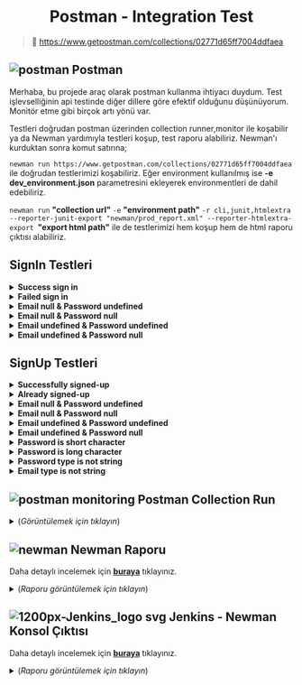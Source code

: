 <h1 align="center"> <b>Postman - Integration Test</b> </h1>

> 🔗  https://www.getpostman.com/collections/02771d65ff7004ddfaea

 ## ![postman](https://user-images.githubusercontent.com/35347777/147509734-b58b6d8d-1780-4d9b-8c4f-ffcb545d3a1d.png) Postman
  
Merhaba, bu projede araç olarak postman kullanma ihtiyacı duydum. Test işlevselliğinin api testinde diğer dillere göre efektif olduğunu düşünüyorum. Monitör etme gibi birçok artı yönü var. 

Testleri doğrudan postman üzerinden collection runner,monitor ile koşabilir ya da Newman yardımıyla testleri koşup, test raporu alabiliriz. Newman'ı kurduktan sonra komut satırına;  

`newman run https://www.getpostman.com/collections/02771d65ff7004ddfaea` ile doğrudan testlerimizi koşabiliriz. Eğer environment kullanılmış ise  **-e dev_environment.json** parametresini ekleyerek environmentleri de dahil edebiliriz.

`newman run` **"collection url"** `-e` **"environment path"** `-r cli,junit,htmlextra --reporter-junit-export "newman/prod_report.xml" --reporter-htmlextra-export `**"export html path"**   ile de testlerimizi hem koşup hem de html raporu çıktısı alabiliriz.
 

## SignIn Testleri

<details>
    <summary><strong>Success sign in</strong></summary>

--------
 
Responses durumlarında başarılı işlemin 200 dönmesi gerektiği söylenmiş ama işlem 201 Created olarak geliyor. Bu yüzden testi fail olarak aldım.
 
![Success_signinv2](https://user-images.githubusercontent.com/35347777/149654893-b4e1a464-4990-49ac-b88d-6b23458c75b1.PNG) 

```javascript
const response = pm.response;

const actualResponse = response.json();
var size = Object.keys(actualResponse).length;  
var responsLimit = 1000; 
var responseTime = response.responseTime; 
 
pm.environment.set("UserAccessToken",actualResponse.access_token);
 
pm.test("Response control", function () { 
  pm.expect(response.to.have.status(200));
  pm.expect(response.to.be.withBody);
  pm.expect(response.to.be.json);
  pm.expect(pm.response.to.have.jsonBody('access_token'));
}); 
 
tests["Size control"] = size == 1;   
tests["Access token type control"] = typeof(actualResponse.access_token) === "string";
  

pm.test("Status code name has string", () => {
  pm.expect(response.to.have.status("OK")); 
});
  

pm.test("Response should not be error", function () { 
    pm.expect(response.to.not.be.error); 
}); 

pm.test("Check response time", () => {  
  if (responseTime > responsLimit) {       
    console.log("Response time was longer than " + responsLimit + " ms " + "(" + responseTime + " ms)" + " / Response Date: " + pm.response.headers.get("Date"));
  }
  pm.expect(responseTime).to.be.below(responsLimit); 
});
 
 pm.test("Response has charset in content-type header", function () {
    pm.expect(pm.response.to.have.header("Content-Type"));
    pm.expect(pm.response.to.have.header('Content-Type', 'application/json; charset=utf-8'));
});
```
</details>

<details>
    <summary><strong>Failed sign in</strong></summary>

--------
  
![Failed_signin](https://user-images.githubusercontent.com/35347777/149537722-ad32a73f-dd66-4537-b2f4-817c96b2a42c.PNG) 

```javascript
const response = pm.response;

const actualResponse = response.json();
var size = Object.keys(actualResponse).length;  
var responsLimit = 1000; 
var responseTime = response.responseTime; 
 
pm.environment.set("UserAccessToken",actualResponse.access_token);
 

tests["Size control"] = size == 2;   
tests["Status code type control"] = typeof(actualResponse.statusCode) === "number";
tests["Message type control"] = typeof(actualResponse.message[0]) === "string"; 


pm.test("Response control", function () { 
  pm.expect(response.to.have.status(401));
  pm.expect(pm.response.to.have.jsonBody('message'));
  pm.expect(pm.response.to.have.jsonBody('statusCode')); 
  
  pm.expect(response.to.be.withBody);
  pm.expect(response.to.be.json);
}); 

var expectedResponse= (
            "Unauthorized"
);
   
pm.test("Check response is true", () => {
    pm.expect(actualResponse.message).to.eql(expectedResponse); 
});
 
  

pm.test("Status code name has string", () => {
  pm.expect(response.to.have.status("Unauthorized")); 
  console.log("Error: Unauthorized" +"\n"
                +"Message Error: "+actualResponse.message); 
});
   
pm.test("Response should be error", function () { 
    pm.expect(response.to.be.error); 
}); 

pm.test("Check response time", () => {  
  if (responseTime > responsLimit) {       
    console.log("Response time was longer than " + responsLimit + " ms " + "(" + responseTime + " ms)" + " / Response Date: " + pm.response.headers.get("Date"));
  }
  pm.expect(responseTime).to.be.below(responsLimit); 
});
 
 pm.test("Response has charset in content-type header", function () {
    pm.expect(pm.response.to.have.header("Content-Type"));
    pm.expect(pm.response.to.have.header('Content-Type', 'application/json; charset=utf-8'));
});
```
</details>
  
<details>
    <summary><strong>Email null & Password undefined</strong></summary>

--------
   
![Email null   Password undefined](https://user-images.githubusercontent.com/35347777/149538446-700e6f14-406b-4cb0-9339-77c4dddc6c07.PNG)

```javascript
const response = pm.response;

const actualResponse = response.json();
var size = Object.keys(actualResponse).length;  
var responsLimit = 1000; 
var responseTime = response.responseTime; 
 
pm.environment.set("UserAccessToken",actualResponse.access_token);
 

tests["Size control"] = size == 2;   
tests["Status code type control"] = typeof(actualResponse.statusCode) === "number";
tests["Message type control"] = typeof(actualResponse.message[0]) === "string"; 


pm.test("Response control", function () { 
  pm.expect(response.to.have.status(401));
  pm.expect(pm.response.to.have.jsonBody('message'));
  pm.expect(pm.response.to.have.jsonBody('statusCode')); 
  
  pm.expect(response.to.be.withBody);
  pm.expect(response.to.be.json);
}); 

var expectedResponse= (
            "Unauthorized"
);
   
pm.test("Check response is true", () => {
    pm.expect(actualResponse.message).to.eql(expectedResponse); 
});
 
  
pm.test("Status code name has string", () => {
  pm.expect(response.to.have.status("Unauthorized")); 
  console.log("Error: Unauthorized" +"\n"
                +"Message Error: "+actualResponse.message); 
});
   
pm.test("Response should be error", function () { 
    pm.expect(response.to.be.error); 
}); 

pm.test("Check response time", () => {  
  if (responseTime > responsLimit) {       
    console.log("Response time was longer than " + responsLimit + " ms " + "(" + responseTime + " ms)" + " / Response Date: " + pm.response.headers.get("Date"));
  }
  pm.expect(responseTime).to.be.below(responsLimit); 
});
 
 pm.test("Response has charset in content-type header", function () {
    pm.expect(pm.response.to.have.header("Content-Type"));
    pm.expect(pm.response.to.have.header('Content-Type', 'application/json; charset=utf-8'));
});
```
</details>

<details>
    <summary><strong>Email null & Password null</strong></summary>

--------
    
![Email null   Password null](https://user-images.githubusercontent.com/35347777/149538577-bf949458-1aeb-44ee-9557-9e627af450bf.PNG)

```javascript
const response = pm.response;

const actualResponse = response.json();
var size = Object.keys(actualResponse).length;  
var responsLimit = 1000; 
var responseTime = response.responseTime; 
 
pm.environment.set("UserAccessToken",actualResponse.access_token);
 

tests["Size control"] = size == 2;   
tests["Status code type control"] = typeof(actualResponse.statusCode) === "number";
tests["Message type control"] = typeof(actualResponse.message[0]) === "string"; 


pm.test("Response control", function () { 
  pm.expect(response.to.have.status(401));
  pm.expect(pm.response.to.have.jsonBody('message'));
  pm.expect(pm.response.to.have.jsonBody('statusCode')); 
  
  pm.expect(response.to.be.withBody);
  pm.expect(response.to.be.json);
}); 

var expectedResponse= (
            "Unauthorized"
);
   
pm.test("Check response is true", () => {
    pm.expect(actualResponse.message).to.eql(expectedResponse); 
});
 
  

pm.test("Status code name has string", () => {
  pm.expect(response.to.have.status("Unauthorized")); 
  console.log("Error: Unauthorized" +"\n"
                +"Message Error: "+actualResponse.message); 
});
   
pm.test("Response should be error", function () { 
    pm.expect(response.to.be.error); 
}); 

pm.test("Check response time", () => {  
  if (responseTime > responsLimit) {       
    console.log("Response time was longer than " + responsLimit + " ms " + "(" + responseTime + " ms)" + " / Response Date: " + pm.response.headers.get("Date"));
  }
  pm.expect(responseTime).to.be.below(responsLimit); 
});
 
 pm.test("Response has charset in content-type header", function () {
    pm.expect(pm.response.to.have.header("Content-Type"));
    pm.expect(pm.response.to.have.header('Content-Type', 'application/json; charset=utf-8'));
});
```
</details>

<details>
    <summary><strong>Email undefined & Password undefined</strong></summary>

--------
     
![Email undefined   Password undefined](https://user-images.githubusercontent.com/35347777/149538695-ef75b0f6-bf35-4cbd-968d-3b0b3f04ea4b.PNG)

```javascript
const response = pm.response;

const actualResponse = response.json();
var size = Object.keys(actualResponse).length;  
var responsLimit = 1000; 
var responseTime = response.responseTime; 
 
pm.environment.set("UserAccessToken",actualResponse.access_token);
 

tests["Size control"] = size == 2;   
tests["Status code type control"] = typeof(actualResponse.statusCode) === "number";
tests["Message type control"] = typeof(actualResponse.message[0]) === "string"; 


pm.test("Response control", function () { 
  pm.expect(response.to.have.status(401));
  pm.expect(pm.response.to.have.jsonBody('message'));
  pm.expect(pm.response.to.have.jsonBody('statusCode')); 
  
  pm.expect(response.to.be.withBody);
  pm.expect(response.to.be.json);
}); 

var expectedResponse= (
            "Unauthorized"
);
   
pm.test("Check response is true", () => {
    pm.expect(actualResponse.message).to.eql(expectedResponse); 
});
 
  

pm.test("Status code name has string", () => {
  pm.expect(response.to.have.status("Unauthorized")); 
  console.log("Error: Unauthorized" +"\n"
                +"Message Error: "+actualResponse.message); 
});
   
pm.test("Response should be error", function () { 
    pm.expect(response.to.be.error); 
}); 

pm.test("Check response time", () => {  
  if (responseTime > responsLimit) {       
    console.log("Response time was longer than " + responsLimit + " ms " + "(" + responseTime + " ms)" + " / Response Date: " + pm.response.headers.get("Date"));
  }
  pm.expect(responseTime).to.be.below(responsLimit); 
});
 
 pm.test("Response has charset in content-type header", function () {
    pm.expect(pm.response.to.have.header("Content-Type"));
    pm.expect(pm.response.to.have.header('Content-Type', 'application/json; charset=utf-8'));
});
```
</details>

<details>
    <summary><strong>Email undefined & Password null</strong></summary>

--------
     
![Email undefined   Password null](https://user-images.githubusercontent.com/35347777/149538826-e76b4fde-9ea5-4cda-9ab7-6167bc04ca6d.PNG)

```javascript
const response = pm.response;

const actualResponse = response.json();
var size = Object.keys(actualResponse).length;  
var responsLimit = 1000; 
var responseTime = response.responseTime; 
 
pm.environment.set("UserAccessToken",actualResponse.access_token);
 

tests["Size control"] = size == 2;   
tests["Status code type control"] = typeof(actualResponse.statusCode) === "number";
tests["Message type control"] = typeof(actualResponse.message[0]) === "string"; 


pm.test("Response control", function () { 
  pm.expect(response.to.have.status(401));
  pm.expect(pm.response.to.have.jsonBody('message'));
  pm.expect(pm.response.to.have.jsonBody('statusCode')); 
  
  pm.expect(response.to.be.withBody);
  pm.expect(response.to.be.json);
}); 

var expectedResponse= (
            "Unauthorized"
);
   
pm.test("Check response is true", () => {
    pm.expect(actualResponse.message).to.eql(expectedResponse); 
});
 
  

pm.test("Status code name has string", () => {
  pm.expect(response.to.have.status("Unauthorized")); 
  console.log("Error: Unauthorized" +"\n"
                +"Message Error: "+actualResponse.message); 
});
   
pm.test("Response should be error", function () { 
    pm.expect(response.to.be.error); 
}); 

pm.test("Check response time", () => {  
  if (responseTime > responsLimit) {       
    console.log("Response time was longer than " + responsLimit + " ms " + "(" + responseTime + " ms)" + " / Response Date: " + pm.response.headers.get("Date"));
  }
  pm.expect(responseTime).to.be.below(responsLimit); 
});
 
 pm.test("Response has charset in content-type header", function () {
    pm.expect(pm.response.to.have.header("Content-Type"));
    pm.expect(pm.response.to.have.header('Content-Type', 'application/json; charset=utf-8'));
});
```
</details>


## SignUp Testleri

<details>
    <summary><strong>Successfully signed-up</strong></summary>

--------
SignIn'deki durum benzeri, 201 döndüğü için fail olarak aldım.
 
![signup_successv2](https://user-images.githubusercontent.com/35347777/149654948-65a2df2b-d177-49b3-aef9-a646f770f2c5.PNG)

```javascript
const response = pm.response;

const actualResponse = response.json();
var size = Object.keys(actualResponse).length;  
var responsLimit = 1000; 
var responseTime = response.responseTime; 
 
pm.environment.set("UserAccessToken",actualResponse.access_token);
 
pm.test("Response control", function () { 
  pm.expect(response.to.have.status(200));
  pm.expect(response.to.be.withBody);
  pm.expect(response.to.be.json);
  pm.expect(pm.response.to.have.jsonBody('access_token'));
}); 
 
tests["Size control"] = size == 1;   
tests["Access token type control"] = typeof(actualResponse.access_token) === "string";
  

pm.test("Status code name has string", () => {
  pm.expect(response.to.have.status("OK")); 
});
   
pm.test("Response should not be error", function () { 
    pm.expect(response.to.not.be.error); 
}); 

pm.test("Check response time", () => {  
  if (responseTime > responsLimit) {       
    console.log("Response time was longer than " + responsLimit + " ms " + "(" + responseTime + " ms)" + " / Response Date: " + pm.response.headers.get("Date"));
  }
  pm.expect(responseTime).to.be.below(responsLimit); 
});
 
 pm.test("Response has charset in content-type header", function () {
    pm.expect(pm.response.to.have.header("Content-Type"));
    pm.expect(pm.response.to.have.header('Content-Type', 'application/json; charset=utf-8'));
});
```
</details>

<details>
    <summary><strong>Already signed-up</strong></summary>

--------
       
![Already signed-up](https://user-images.githubusercontent.com/35347777/149540646-26d9d66f-cf85-4843-bd1f-d36d70dfdab6.PNG)

```javascript
const response = pm.response;

const actualResponse = response.json();
var size = Object.keys(actualResponse).length;  
var responsLimit = 1000; 
var responseTime = response.responseTime; 
 
 
tests["Size control"] = size == 3;   
tests["Status code type control"] = typeof(actualResponse.statusCode) === "number";
tests["Message type control"] = typeof(actualResponse.message[0]) === "string";
tests["Error type control"] = typeof(actualResponse.error) === "string";


pm.test("Response control", function () { 
  pm.expect(response.to.have.status(409));
  pm.expect(pm.response.to.have.jsonBody('message'));
  pm.expect(pm.response.to.have.jsonBody('statusCode'));
  pm.expect(pm.response.to.have.jsonBody('error'));
  
  pm.expect(response.to.be.withBody);
  pm.expect(response.to.be.json);
}); 

var expectedResponse= (
            "User already exist!"
);
   
pm.test("Check response is true", () => {
    pm.expect(actualResponse.message).to.eql(expectedResponse); 
});
 
  

pm.test("Status code name has string", () => {
  pm.expect(response.to.have.status("Conflict")); 
  console.log("Error: Conflict" +"\n"
                +"Message Error: "+actualResponse.message); 
});
   
pm.test("Response should be error", function () { 
    pm.expect(response.to.be.error); 
}); 

pm.test("Check response time", () => {  
  if (responseTime > responsLimit) {       
    console.log("Response time was longer than " + responsLimit + " ms " + "(" + responseTime + " ms)" + " / Response Date: " + pm.response.headers.get("Date"));
  }
  pm.expect(responseTime).to.be.below(responsLimit); 
});
 
 pm.test("Response has charset in content-type header", function () {
    pm.expect(pm.response.to.have.header("Content-Type"));
    pm.expect(pm.response.to.have.header('Content-Type', 'application/json; charset=utf-8'));
});
```
</details>

<details>
    <summary><strong>Email null & Password undefined</strong></summary>

--------
        
![Email null   Password undefined](https://user-images.githubusercontent.com/35347777/149540814-e70c67cd-9c38-42d1-8947-bbc08f6de23e.PNG)

```javascript
const response = pm.response;

const actualResponse = response.json();
var size = Object.keys(actualResponse).length;  
var responsLimit = 1000; 
var responseTime = response.responseTime; 
 
 
tests["Size control"] = size == 3;   
tests["Status code type control"] = typeof(actualResponse.statusCode) === "number";
tests["Message type control"] = typeof(actualResponse.message[0]) === "string";
tests["Error type control"] = typeof(actualResponse.error) === "string";


pm.test("Response control", function () { 
  pm.expect(response.to.have.status(400));
  pm.expect(pm.response.to.have.jsonBody('message'));
  pm.expect(pm.response.to.have.jsonBody('statusCode'));
  pm.expect(pm.response.to.have.jsonBody('error'));
   
  pm.expect(response.to.be.withBody);
  pm.expect(response.to.be.json);
}); 

var expectedResponse= [
            "email should not be null or undefined",
            "email must be shorter than or equal to 100 characters",
            "email should not be empty",
            "email must be an email",
            "password should not be null or undefined",
            "password must be shorter than or equal to 20 characters",
            "password must be longer than or equal to 8 characters",
            "password should not be empty",
            "password must be a string"
];
   
pm.test("Check response is true", () => {
    for (var i = 0; i < expectedResponse.length; i++){
        pm.expect(actualResponse.message[i]).to.eql(expectedResponse[i]);  
    }
});

pm.test("Status code name has string", () => {
  pm.expect(response.to.have.status("Bad Request")); 
  console.log("Error: Bad Request" +"\n"
                +"Message Error: "+actualResponse.message); 
});
   
pm.test("Response should be error", function () { 
    pm.expect(response.to.be.error); 
}); 

pm.test("Check response time", () => {  
  if (responseTime > responsLimit) {       
    console.log("Response time was longer than " + responsLimit + " ms " + "(" + responseTime + " ms)" + " / Response Date: " + pm.response.headers.get("Date"));
  }
  pm.expect(responseTime).to.be.below(responsLimit); 
});
 
 pm.test("Response has charset in content-type header", function () {
    pm.expect(pm.response.to.have.header("Content-Type"));
    pm.expect(pm.response.to.have.header('Content-Type', 'application/json; charset=utf-8'));
});
```
</details>

<details>
    <summary><strong>Email null & Password null</strong></summary>

--------
         
![Email null   Password null](https://user-images.githubusercontent.com/35347777/149540923-9a73526f-91a2-4fed-8331-30a95b7ef2bc.PNG)

```javascript
const response = pm.response;

const actualResponse = response.json();
var size = Object.keys(actualResponse).length;  
var responsLimit = 1000; 
var responseTime = response.responseTime; 
 
 
tests["Size control"] = size == 3;   
tests["Status code type control"] = typeof(actualResponse.statusCode) === "number";
tests["Message type control"] = typeof(actualResponse.message[0]) === "string";
tests["Error type control"] = typeof(actualResponse.error) === "string";


pm.test("Response control", function () { 
  pm.expect(response.to.have.status(400));
  pm.expect(pm.response.to.have.jsonBody('message'));
  pm.expect(pm.response.to.have.jsonBody('statusCode'));
  pm.expect(pm.response.to.have.jsonBody('error'));
   
  pm.expect(response.to.be.withBody);
  pm.expect(response.to.be.json);
}); 

var expectedResponse= [
            "email should not be null or undefined",
            "email must be shorter than or equal to 100 characters",
            "email should not be empty",
            "email must be an email",
            "password should not be null or undefined",
            "password must be shorter than or equal to 20 characters",
            "password must be longer than or equal to 8 characters",
            "password should not be empty",
            "password must be a string"
];
   
pm.test("Check response is true", () => {
    for (var i = 0; i < expectedResponse.length; i++){
        pm.expect(actualResponse.message[i]).to.eql(expectedResponse[i]);  
    }
});
  

pm.test("Status code name has string", () => {
  pm.expect(response.to.have.status("Bad Request")); 
  console.log("Error: Bad Request" +"\n"
                +"Message Error: "+actualResponse.message); 
});
   
pm.test("Response should be error", function () { 
    pm.expect(response.to.be.error); 
}); 

pm.test("Check response time", () => {  
  if (responseTime > responsLimit) {       
    console.log("Response time was longer than " + responsLimit + " ms " + "(" + responseTime + " ms)" + " / Response Date: " + pm.response.headers.get("Date"));
  }
  pm.expect(responseTime).to.be.below(responsLimit); 
});
 
 pm.test("Response has charset in content-type header", function () {
    pm.expect(pm.response.to.have.header("Content-Type"));
    pm.expect(pm.response.to.have.header('Content-Type', 'application/json; charset=utf-8'));
});
```
</details>

<details>
    <summary><strong>Email undefined & Password undefined</strong></summary>

--------
          
![Email undefined   Password undefined](https://user-images.githubusercontent.com/35347777/149541098-b46ea2d2-5ada-4daf-952d-02f5ddf31538.PNG)

```javascript
const response = pm.response;

const actualResponse = response.json();
var size = Object.keys(actualResponse).length;  
var responsLimit = 1000; 
var responseTime = response.responseTime; 
 
 
tests["Size control"] = size == 3;   
tests["Status code type control"] = typeof(actualResponse.statusCode) === "number";
tests["Message type control"] = typeof(actualResponse.message[0]) === "string";
tests["Error type control"] = typeof(actualResponse.error) === "string";


pm.test("Response control", function () { 
  pm.expect(response.to.have.status(400));
  pm.expect(pm.response.to.have.jsonBody('message'));
  pm.expect(pm.response.to.have.jsonBody('statusCode'));
  pm.expect(pm.response.to.have.jsonBody('error'));
  
  pm.expect(response.to.be.withBody);
  pm.expect(response.to.be.json);
}); 
  
var expectedResponse= [
            "email should not be null or undefined",
            "email must be shorter than or equal to 100 characters",
            "email should not be empty",
            "email must be an email",
            "password should not be null or undefined",
            "password must be shorter than or equal to 20 characters",
            "password must be longer than or equal to 8 characters",
            "password should not be empty",
            "password must be a string"
];
   
pm.test("Check response is true", () => {
    for (var i = 0; i < expectedResponse.length; i++){
        pm.expect(actualResponse.message[i]).to.eql(expectedResponse[i]);  
    }
});

pm.test("Status code name has string", () => {
  pm.expect(response.to.have.status("Bad Request")); 
  console.log("Error: Bad Request" +"\n"
                +"Message Error: "+actualResponse.message); 
});
   
pm.test("Response should be error", function () { 
    pm.expect(response.to.be.error); 
}); 

pm.test("Check response time", () => {  
  if (responseTime > responsLimit) {       
    console.log("Response time was longer than " + responsLimit + " ms " + "(" + responseTime + " ms)" + " / Response Date: " + pm.response.headers.get("Date"));
  }
  pm.expect(responseTime).to.be.below(responsLimit); 
});
 
 pm.test("Response has charset in content-type header", function () {
    pm.expect(pm.response.to.have.header("Content-Type"));
    pm.expect(pm.response.to.have.header('Content-Type', 'application/json; charset=utf-8'));
});
```
</details>

<details>
    <summary><strong>Email undefined & Password null</strong></summary>

--------
           
![Email undefined   Password null](https://user-images.githubusercontent.com/35347777/149541204-b0b5732f-ccc8-44c5-8f46-53ffa06a1b5f.PNG)

```javascript
const response = pm.response;

const actualResponse = response.json();
var size = Object.keys(actualResponse).length;  
var responsLimit = 1000; 
var responseTime = response.responseTime; 
  
 
tests["Size control"] = size == 3;   
tests["Status code type control"] = typeof(actualResponse.statusCode) === "number";
tests["Message type control"] = typeof(actualResponse.message[0]) === "string";
tests["Error type control"] = typeof(actualResponse.error) === "string";
  
pm.test("Response control", function () { 
  pm.expect(response.to.have.status(400));
  pm.expect(pm.response.to.have.jsonBody('message'));
  pm.expect(pm.response.to.have.jsonBody('statusCode'));
  pm.expect(pm.response.to.have.jsonBody('error'));
  
  pm.expect(response.to.be.withBody);
  pm.expect(response.to.be.json);
}); 


var expectedResponse= [
            "email should not be null or undefined",
            "email must be shorter than or equal to 100 characters",
            "email should not be empty",
            "email must be an email",
            "password should not be null or undefined",
            "password must be shorter than or equal to 20 characters",
            "password must be longer than or equal to 8 characters",
            "password should not be empty",
            "password must be a string"
];
   
pm.test("Check response is true", () => {
    for (var i = 0; i < expectedResponse.length; i++){
        pm.expect(actualResponse.message[i]).to.eql(expectedResponse[i]);  
    }
});



pm.test("Status code name has string", () => {
  pm.expect(response.to.have.status("Bad Request")); 
  console.log("Error: Bad Request" +"\n"
                +"Message Error: "+actualResponse.message); 
});
   
pm.test("Response should be error", function () { 
    pm.expect(response.to.be.error); 
}); 

pm.test("Check response time", () => {  
  if (responseTime > responsLimit) {       
    console.log("Response time was longer than " + responsLimit + " ms " + "(" + responseTime + " ms)" + " / Response Date: " + pm.response.headers.get("Date"));
  }
  pm.expect(responseTime).to.be.below(responsLimit); 
});
 
 pm.test("Response has charset in content-type header", function () {
    pm.expect(pm.response.to.have.header("Content-Type"));
    pm.expect(pm.response.to.have.header('Content-Type', 'application/json; charset=utf-8'));
});
```
</details>

<details>
    <summary><strong>Password is short character</strong></summary>

--------
            
![Password is short character](https://user-images.githubusercontent.com/35347777/149541815-05e3beba-5563-45b0-98f6-12578276eef3.PNG)

```javascript
const response = pm.response;

const actualResponse = response.json();
var size = Object.keys(actualResponse).length;  
var responsLimit = 1000; 
var responseTime = response.responseTime; 
  

tests["Size control"] = size == 3;   
tests["Status code type control"] = typeof(actualResponse.statusCode) === "number";
tests["Message type control"] = typeof(actualResponse.message[0]) === "string";
tests["Error type control"] = typeof(actualResponse.error) === "string";


pm.test("Response control", function () { 
  pm.expect(response.to.have.status(400));
  pm.expect(pm.response.to.have.jsonBody('message'));
  pm.expect(pm.response.to.have.jsonBody('statusCode'));
  pm.expect(pm.response.to.have.jsonBody('error'));
  
  pm.expect(response.to.be.withBody);
  pm.expect(response.to.be.json);
}); 

var expectedResponse= (
            "password must be longer than or equal to 8 characters"
);
   
pm.test("Check response is true", () => {
    pm.expect(actualResponse.message[0]).to.eql(expectedResponse); 
});

  
pm.test("Status code name has string", () => {
  pm.expect(response.to.have.status("Bad Request")); 
  console.log("Error: Bad Request" +"\n"
                +"Message Error: "+actualResponse.message); 
});
   
pm.test("Response should be error", function () { 
    pm.expect(response.to.be.error); 
}); 

pm.test("Check response time", () => {  
  if (responseTime > responsLimit) {       
    console.log("Response time was longer than " + responsLimit + " ms " + "(" + responseTime + " ms)" + " / Response Date: " + pm.response.headers.get("Date"));
  }
  pm.expect(responseTime).to.be.below(responsLimit); 
});
 
 pm.test("Response has charset in content-type header", function () {
    pm.expect(pm.response.to.have.header("Content-Type"));
    pm.expect(pm.response.to.have.header('Content-Type', 'application/json; charset=utf-8'));
});
```
</details>

<details>
    <summary><strong>Password is long character</strong></summary>

--------
             
![Password is long character](https://user-images.githubusercontent.com/35347777/149542331-74b66f74-ba3d-48e4-a95a-9abc811cb8dc.PNG)

```javascript
const response = pm.response;

const actualResponse = response.json();
var size = Object.keys(actualResponse).length;  
var responsLimit = 1000; 
var responseTime = response.responseTime; 
 
 
tests["Size control"] = size == 3;   
tests["Status code type control"] = typeof(actualResponse.statusCode) === "number";
tests["Message type control"] = typeof(actualResponse.message[0]) === "string";
tests["Error type control"] = typeof(actualResponse.error) === "string";


pm.test("Response control", function () { 
  pm.expect(response.to.have.status(400));
  pm.expect(pm.response.to.have.jsonBody('message'));
  pm.expect(pm.response.to.have.jsonBody('statusCode'));
  pm.expect(pm.response.to.have.jsonBody('error'));
  
  pm.expect(response.to.be.withBody);
  pm.expect(response.to.be.json);
}); 

var expectedResponse= (
            "password must be shorter than or equal to 20 characters"
);
   
pm.test("Check response is true", () => {
    pm.expect(actualResponse.message[0]).to.eql(expectedResponse); 
});
 
  

pm.test("Status code name has string", () => {
  pm.expect(response.to.have.status("Bad Request")); 
  console.log("Error: Bad Request" +"\n"
                +"Message Error: "+actualResponse.message); 
});
   
pm.test("Response should be error", function () { 
    pm.expect(response.to.be.error); 
}); 

pm.test("Check response time", () => {  
  if (responseTime > responsLimit) {       
    console.log("Response time was longer than " + responsLimit + " ms " + "(" + responseTime + " ms)" + " / Response Date: " + pm.response.headers.get("Date"));
  }
  pm.expect(responseTime).to.be.below(responsLimit); 
});
 
 pm.test("Response has charset in content-type header", function () {
    pm.expect(pm.response.to.have.header("Content-Type"));
    pm.expect(pm.response.to.have.header('Content-Type', 'application/json; charset=utf-8'));
});
```
</details>

<details>
    <summary><strong>Password type is not string</strong></summary>

--------
              
![Password type is not string](https://user-images.githubusercontent.com/35347777/149542419-201b0cfd-4f91-45e5-9c83-71fb2f40427d.PNG)

```javascript
const response = pm.response;

const actualResponse = response.json();
var size = Object.keys(actualResponse).length;  
var responsLimit = 1000; 
var responseTime = response.responseTime; 
 
  
tests["Size control"] = size == 3;   
tests["Status code type control"] = typeof(actualResponse.statusCode) === "number";
tests["Message type control"] = typeof(actualResponse.message[0]) === "string";
tests["Error type control"] = typeof(actualResponse.error) === "string";


pm.test("Response control", function () { 
  pm.expect(response.to.have.status(400));
  pm.expect(pm.response.to.have.jsonBody('message'));
  pm.expect(pm.response.to.have.jsonBody('statusCode'));
  pm.expect(pm.response.to.have.jsonBody('error'));
   
  pm.expect(response.to.be.withBody);
  pm.expect(response.to.be.json);
}); 

var expectedResponse= [
          "password must be shorter than or equal to 20 characters",
          "password must be longer than or equal to 8 characters",
          "password must be a string"
];
   
pm.test("Check response is true", () => {
    for (var i = 0; i < expectedResponse.length; i++){
        pm.expect(actualResponse.message[i]).to.eql(expectedResponse[i]);  
    }
});
  

pm.test("Status code name has string", () => {
  pm.expect(response.to.have.status("Bad Request")); 
  console.log("Error: Bad Request" +"\n"
                +"Message Error: "+actualResponse.message); 
});
   
pm.test("Response should be error", function () { 
    pm.expect(response.to.be.error); 
}); 

pm.test("Check response time", () => {  
  if (responseTime > responsLimit) {       
    console.log("Response time was longer than " + responsLimit + " ms " + "(" + responseTime + " ms)" + " / Response Date: " + pm.response.headers.get("Date"));
  }
  pm.expect(responseTime).to.be.below(responsLimit); 
});
 
 pm.test("Response has charset in content-type header", function () {
    pm.expect(pm.response.to.have.header("Content-Type"));
    pm.expect(pm.response.to.have.header('Content-Type', 'application/json; charset=utf-8'));
});
```
</details>

<details>
    <summary><strong>Email type is not string</strong></summary>

--------
              
![Email type is not string](https://user-images.githubusercontent.com/35347777/149542574-696a2301-0f1e-4bcc-ae21-3fd74f50b573.PNG)
  
```javascript
const response = pm.response;

const actualResponse = response.json();
var size = Object.keys(actualResponse).length;  
var responsLimit = 1000; 
var responseTime = response.responseTime; 
 
 
tests["Size control"] = size == 3;   
tests["Status code type control"] = typeof(actualResponse.statusCode) === "number";
tests["Message type control"] = typeof(actualResponse.message[0]) === "string";
tests["Error type control"] = typeof(actualResponse.error) === "string";


pm.test("Response control", function () { 
  pm.expect(response.to.have.status(400));
  pm.expect(pm.response.to.have.jsonBody('message'));
  pm.expect(pm.response.to.have.jsonBody('statusCode'));
  pm.expect(pm.response.to.have.jsonBody('error'));
   
  pm.expect(response.to.be.withBody);
  pm.expect(response.to.be.json);
}); 

var expectedResponse= [
          "email must be shorter than or equal to 100 characters",
          "email must be an email"
];
   
pm.test("Check response is true", () => {
    for (var i = 0; i < expectedResponse.length; i++){
        pm.expect(actualResponse.message[i]).to.eql(expectedResponse[i]);  
    }
});
  

pm.test("Status code name has string", () => {
  pm.expect(response.to.have.status("Bad Request")); 
  console.log("Error: Bad Request" +"\n"
                +"Message Error: "+actualResponse.message); 
});
   
pm.test("Response should be error", function () { 
    pm.expect(response.to.be.error); 
}); 

pm.test("Check response time", () => {  
  if (responseTime > responsLimit) {       
    console.log("Response time was longer than " + responsLimit + " ms " + "(" + responseTime + " ms)" + " / Response Date: " + pm.response.headers.get("Date"));
  }
  pm.expect(responseTime).to.be.below(responsLimit); 
});
 
 pm.test("Response has charset in content-type header", function () {
    pm.expect(pm.response.to.have.header("Content-Type"));
    pm.expect(pm.response.to.have.header('Content-Type', 'application/json; charset=utf-8'));
});
```
</details>
 
##  ![postman monitoring](https://user-images.githubusercontent.com/35347777/147594384-6d3a8248-fb31-450f-8f8c-e7a786057fcb.png) Postman Collection Run

<details>
  <summary> (<i>Görüntülemek için tıklayın</i>)</summary>
   
![out](https://user-images.githubusercontent.com/35347777/149655155-dcd69400-8acd-4140-a0cb-d8c54efca64f.gif)

</details>

  
##  ![newman](https://user-images.githubusercontent.com/35347777/147482415-33220019-78d5-4a50-8855-a2f8fe3b8070.png) Newman Raporu

Daha detaylı incelemek için [**buraya**](https://onurerdemiroglu.com.tr/html-test-reports/) tıklayınız.

<details>
  <summary> (<i>Raporu görüntülemek için tıklayın</i>)</summary>
  
 ![newwman](https://user-images.githubusercontent.com/35347777/149655368-fb2d6fe9-6ec5-4ddf-9be1-fd0053f24a00.png)


</details>
 
##  ![1200px-Jenkins_logo svg](https://user-images.githubusercontent.com/35347777/147480987-e53e1e34-a6b5-4491-982f-d95c081112c5.png) Jenkins - Newman Konsol Çıktısı
 
 Daha detaylı incelemek için [**buraya**](https://onurerdemiroglu.com.tr/cs-images/jenkins-console-newman.png) tıklayınız.
 
<details>  
  <summary> (<i>Raporu görüntülemek için tıklayın</i>)</summary>
  
 ![jenkins_1](https://user-images.githubusercontent.com/35347777/149655465-42ee2ab6-c41b-4bce-b45a-337ed8417221.png)


</details>
